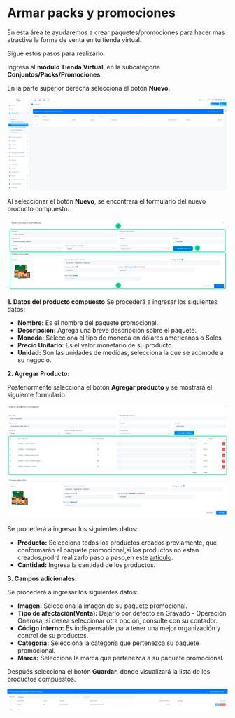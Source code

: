 # Armar packs y promociones

En esta área te ayudaremos a crear paquetes/promociones para hacer más atractiva la forma de venta en tu tienda virtual.

Sigue estos pasos para realizarlo:

Ingresa al **módulo Tienda Virtual**, en la subcategoría **Conjuntos/Packs/Promociones**.

En la parte superior derecha selecciona el botón **Nuevo**.

![Alt text](img/1_armas-packs.jpg)

Al seleccionar el botón **Nuevo**, se encontrará el formulario del nuevo producto compuesto.

![Alt text](img/4_armas-packs.jpg)

**1. Datos del producto compuesto**
Se procederá a ingresar los siguientes datos:

- **Nombre:** Es el nombre del paquete promocional.
- **Descripción:** Agrega una breve descripción sobre el paquete.
- **Moneda:** Selecciona el tipo de moneda en dólares americanos o Soles
- **Precio Unitario:** Es el valor monetario de su producto.
- **Unidad:** Son las unidades de medidas, selecciona la que se acomode a su negocio.

**2. Agregar Producto:**

Posteriormente selecciona el botón **Agregar producto** y se mostrará el siguiente formulario.

![Alt text](img/6_armas-packs.jpg)

Se procederá a ingresar los siguientes datos:

- **Producto:** Selecciona todos los productos creados previamente, que conformarán el paquete promocional,si los productos no estan creados,podrá realizarlo paso a paso,en este [artículo](#).
- **Cantidad:** Ingresa la cantidad de los productos.

**3. Campos adicionales:**

Se procederá a ingresar los siguientes datos:

- **Imagen:** Selecciona la imagen de su paquete promocional.
- **Tipo de afectación(Venta):** Dejarlo por defecto en Gravado - Operación Onerosa, si desea seleccionar otra opción, consulte con su contador.
- **Código interno:** Es indispensable para tener una mejor organización y control de su productos.
- **Categoría:** Selecciona la categoría que pertenezca su paquete promocional.
- **Marca:** Selecciona la marca que pertenezca a su paquete promocional.

Después selecciona el botón **Guardar**, donde visualizará la lista de los productos compuestos.

![Alt text](img/7_armas-packs.jpg)

